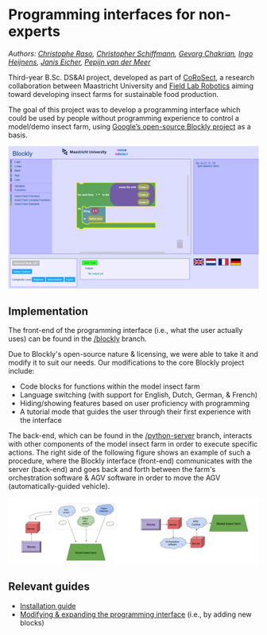 # Programming interfaces for non-experts

*Authors: [Christophe Raso](https://github.com/c-raso), [Christopher Schiffmann](https://github.com/cjphs), [Gevorg Chakrian](https://github.com/Gevorg-Chakrian), [Ingo Heijnens](https://github.com/IngoHHacks), [Janis Eicher](https://github.com/JanisEicher), [Pepijn van der Meer](https://github.com/Dimonor)*

Third-year B.Sc. DS&AI project, developed as part of [CoRoSect](https://corosect.eu/), a research collaboration between Maastricht University and [Field Lab Robotics](https://www.fieldlabrobotics.com/) aiming toward developing insect farms for sustainable food production. 

The goal of this project was to develop a programming interface which could be used by people without programming experience to control a model/demo insect farm, using [Google’s open-source Blockly project](https://developers.google.com/blockly) as a basis.


![The front-end programming interface](./img/interface.png)

## Implementation

The front-end of the programming interface (i.e., what the user actually uses) can be found in the [/blockly](https://github.com/cjphs/DACS_3-1_9/tree/blockly) branch.

Due to Blockly's open-source nature & licensing, we were able to take it and modify it to suit our needs. Our modifications to the core Blockly project include:

- Code blocks for functions within the model insect farm
- Language switching (with support for English, Dutch, German, & French)
- Hiding/showing features based on user proficiency with programming
- A tutorial mode that guides the user through their first experience with the interface

The back-end, which can be found in the [/python-server](https://github.com/cjphs/DACS_3-1_9/tree/python-server) branch, interacts with other components of the model insect farm in order to execute specific actions. The right side of the following figure shows an example of such a procedure, where the Blockly interface (front-end) communicates with the server (back-end) and goes back and forth between the farm's orchestration software & AGV software in order to move the AGV (automatically-guided vehicle).

![](./img/interface_farm.png)

## Relevant guides

- [Installation guide](https://github.com/cjphs/DACS_3-1_9/blob/blockly_doc/guides/Installation%20guide.md)
- [Modifying & expanding the programming interface](https://github.com/cjphs/DACS_3-1_9/blob/blockly_doc/guides/Modification%20and%20expansion%20guide.md) (i.e., by adding new blocks)

